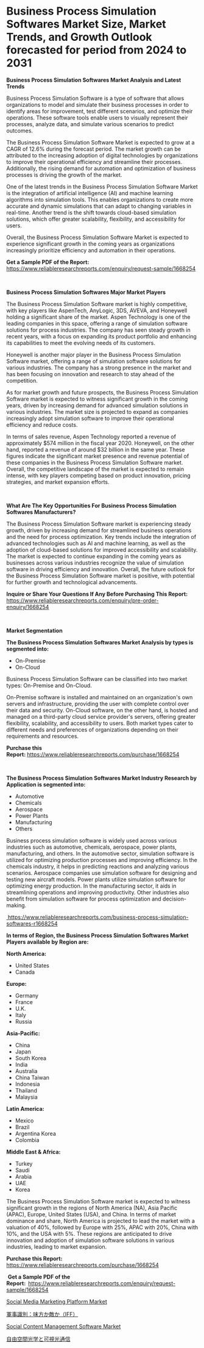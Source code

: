<p><h1>Business Process Simulation Softwares Market Size, Market Trends, and Growth Outlook forecasted for period from 2024 to 2031</h1></p><p><strong>Business Process Simulation Softwares Market Analysis and Latest Trends</strong></p>
<p><p>Business Process Simulation Software is a type of software that allows organizations to model and simulate their business processes in order to identify areas for improvement, test different scenarios, and optimize their operations. These software tools enable users to visually represent their processes, analyze data, and simulate various scenarios to predict outcomes.</p><p>The Business Process Simulation Software Market is expected to grow at a CAGR of 12.6% during the forecast period. The market growth can be attributed to the increasing adoption of digital technologies by organizations to improve their operational efficiency and streamline their processes. Additionally, the rising demand for automation and optimization of business processes is driving the growth of the market.</p><p>One of the latest trends in the Business Process Simulation Software Market is the integration of artificial intelligence (AI) and machine learning algorithms into simulation tools. This enables organizations to create more accurate and dynamic simulations that can adapt to changing variables in real-time. Another trend is the shift towards cloud-based simulation solutions, which offer greater scalability, flexibility, and accessibility for users.</p><p>Overall, the Business Process Simulation Software Market is expected to experience significant growth in the coming years as organizations increasingly prioritize efficiency and automation in their operations.</p></p>
<p><strong>Get a Sample PDF of the Report:&nbsp;</strong> <a href="https://www.reliableresearchreports.com/enquiry/request-sample/1668254">https://www.reliableresearchreports.com/enquiry/request-sample/1668254</a></p>
<p>&nbsp;</p>
<p><strong>Business Process Simulation Softwares Major Market Players</strong></p>
<p><p>The Business Process Simulation Software market is highly competitive, with key players like AspenTech, AnyLogic, 3DS, AVEVA, and Honeywell holding a significant share of the market. Aspen Technology is one of the leading companies in this space, offering a range of simulation software solutions for process industries. The company has seen steady growth in recent years, with a focus on expanding its product portfolio and enhancing its capabilities to meet the evolving needs of its customers.</p><p>Honeywell is another major player in the Business Process Simulation Software market, offering a range of simulation software solutions for various industries. The company has a strong presence in the market and has been focusing on innovation and research to stay ahead of the competition.</p><p>As for market growth and future prospects, the Business Process Simulation Software market is expected to witness significant growth in the coming years, driven by increasing demand for advanced simulation solutions in various industries. The market size is projected to expand as companies increasingly adopt simulation software to improve their operational efficiency and reduce costs.</p><p>In terms of sales revenue, Aspen Technology reported a revenue of approximately $574 million in the fiscal year 2020. Honeywell, on the other hand, reported a revenue of around $32 billion in the same year. These figures indicate the significant market presence and revenue potential of these companies in the Business Process Simulation Software market. Overall, the competitive landscape of the market is expected to remain intense, with key players competing based on product innovation, pricing strategies, and market expansion efforts.</p></p>
<p>&nbsp;</p>
<p><strong>What Are The Key Opportunities For Business Process Simulation Softwares Manufacturers?</strong></p>
<p><p>The Business Process Simulation Software market is experiencing steady growth, driven by increasing demand for streamlined business operations and the need for process optimization. Key trends include the integration of advanced technologies such as AI and machine learning, as well as the adoption of cloud-based solutions for improved accessibility and scalability. The market is expected to continue expanding in the coming years as businesses across various industries recognize the value of simulation software in driving efficiency and innovation. Overall, the future outlook for the Business Process Simulation Software market is positive, with potential for further growth and technological advancements.</p></p>
<p><strong>Inquire or Share Your Questions If Any Before Purchasing This Report:</strong> <a href="https://www.reliableresearchreports.com/enquiry/pre-order-enquiry/1668254">https://www.reliableresearchreports.com/enquiry/pre-order-enquiry/1668254</a></p>
<p>&nbsp;</p>
<p><strong>Market Segmentation</strong></p>
<p><strong>The Business Process Simulation Softwares Market Analysis by types is segmented into:</strong></p>
<p><ul><li>On-Premise</li><li>On-Cloud</li></ul></p>
<p><p>Business Process Simulation Software can be classified into two market types: On-Premise and On-Cloud. </p><p>On-Premise software is installed and maintained on an organization's own servers and infrastructure, providing the user with complete control over their data and security. On-Cloud software, on the other hand, is hosted and managed on a third-party cloud service provider's servers, offering greater flexibility, scalability, and accessibility to users. Both market types cater to different needs and preferences of organizations depending on their requirements and resources.</p></p>
<p><strong>Purchase this Report:&nbsp;</strong><a href="https://www.reliableresearchreports.com/purchase/1668254">https://www.reliableresearchreports.com/purchase/1668254</a></p>
<p>&nbsp;</p>
<p><strong>The Business Process Simulation Softwares Market Industry Research by Application is segmented into:</strong></p>
<p><ul><li>Automotive</li><li>Chemicals</li><li>Aerospace</li><li>Power Plants</li><li>Manufacturing</li><li>Others</li></ul></p>
<p><p>Business process simulation software is widely used across various industries such as automotive, chemicals, aerospace, power plants, manufacturing, and others. In the automotive sector, simulation software is utilized for optimizing production processes and improving efficiency. In the chemicals industry, it helps in predicting reactions and analyzing various scenarios. Aerospace companies use simulation software for designing and testing new aircraft models. Power plants utilize simulation software for optimizing energy production. In the manufacturing sector, it aids in streamlining operations and improving productivity. Other industries also benefit from simulation software for process optimization and decision-making.</p></p>
<p><a href="https://www.reliableresearchreports.com/business-process-simulation-softwares-r1668254">&nbsp;https://www.reliableresearchreports.com/business-process-simulation-softwares-r1668254</a></p>
<p><strong>In terms of Region, the Business Process Simulation Softwares Market Players available by Region are:</strong></p>
<p>
    <p> <strong> North America: </strong>
        <ul>
            <li>United States</li>
            <li>Canada</li>
        </ul>
        </p> 
    <p> <strong> Europe: </strong>
        <ul>
            <li>Germany</li>
            <li>France</li>
            <li>U.K.</li>
            <li>Italy</li>
            <li>Russia</li>
        </ul>
        </p> 
    <p> <strong> Asia-Pacific: </strong>
        <ul>
            <li>China</li>
            <li>Japan</li>
            <li>South Korea</li>
            <li>India</li>
            <li>Australia</li>
            <li>China Taiwan</li>
            <li>Indonesia</li>
            <li>Thailand</li>
            <li>Malaysia</li>
        </ul>
        </p> 
    <p> <strong> Latin America: </strong>
        <ul>
            <li>Mexico</li>
            <li>Brazil</li>
            <li>Argentina Korea</li>
            <li>Colombia</li>
        </ul>
        </p> 
    <p> <strong> Middle East & Africa: </strong>
        <ul>
            <li>Turkey</li>
            <li>Saudi</li>
            <li>Arabia</li>
            <li>UAE</li>
            <li>Korea</li>
        </ul>
    </p>
    </p>
<p><p>The Business Process Simulation Software market is expected to witness significant growth in the regions of North America (NA), Asia Pacific (APAC), Europe, United States (USA), and China. In terms of market dominance and share, North America is projected to lead the market with a valuation of 40%, followed by Europe with 25%, APAC with 20%, China with 10%, and the USA with 5%. These regions are anticipated to drive innovation and adoption of simulation software solutions in various industries, leading to market expansion.</p></p>
<p><strong>Purchase this Report: </strong><a href="https://www.reliableresearchreports.com/purchase/1668254">https://www.reliableresearchreports.com/purchase/1668254</a></p>
<p>&nbsp;<strong>Get a Sample PDF of the Report:&nbsp;&nbsp;</strong><a href="https://www.reliableresearchreports.com/enquiry/request-sample/1668254">https://www.reliableresearchreports.com/enquiry/request-sample/1668254</a></p>
<p><strong></strong></p>
<p><p><a href="https://github.com/okotobwrhuteie/Market-Research-Report-List-3/blob/main/social-media-marketing-platform-market.md">Social Media Marketing Platform Market</a></p><p><a href="https://github.com/NikitaBruen/Market-Research-Report-List-1/blob/main/9410773176716.md">軍事識別：味方か敵か（IFF）</a></p><p><a href="https://github.com/LeilaniWyman2021/Market-Research-Report-List-1/blob/main/social-content-management-software-market.md">Social Content Management Software Market</a></p><p><a href="https://github.com/mm14022023/Market-Research-Report-List-2/blob/main/6256221176715.md">自由空間光学と可視光通信</a></p></p>